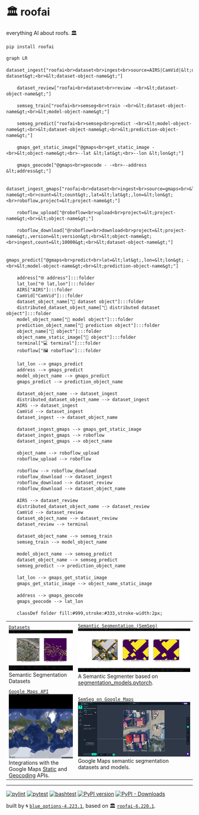 # 🏛️ roofai

everything AI about roofs. 🏛️

```bash
pip install roofai
```

```mermaid
graph LR
    dataset_ingest["roofai<br>dataset<br>ingest<br>source=AIRS|CamVid|&lt;distributed-dataset&gt;<br>&lt;dataset-object-name&gt;"]

    dataset_review["roofai<br>dataset<br>review -<br>&lt;dataset-object-name&gt;"]

    semseg_train["roofai<br>semseg<br>train -<br>&lt;dataset-object-name&gt;<br>&lt;model-object-name&gt;"]

    semseg_predict["roofai<br>semseg<br>predict -<br>&lt;model-object-name&gt;<br>&lt;dataset-object-name&gt;<br>&lt;prediction-object-name&gt;"]

    gmaps_get_static_image["@gmaps<br>get_static_image -<br>&lt;object-name&gt;<br>--lat &lt;lat&gt;<br>--lon &lt;lon&gt;"]

    gmaps_geocode["@gmaps<br>geocode - -<br>--address &lt;address&gt;"]

    dataset_ingest_gmaps["roofai<br>dataset<br>ingest<br>source=gmaps<br>&lt;object-name&gt;<br>count=&lt;count&gt;,lat=&lt;lat&gt;,lon=&lt;lon&gt;<br>roboflow,project=&lt;project-name&gt;"]

    roboflow_upload["@roboflow<br>upload<br>project=&lt;project-name&gt;<br>&lt;object-name&gt;"]

    roboflow_download["@roboflow<br>download<br>project=&lt;project-name&gt;,version=&lt;version&gt;<br>&lt;object-name&gt;<br>ingest,count=&lt;10000&gt;<br>&lt;dataset-object-name&gt;"]

    gmaps_predict["@gmaps<br>predict<br>lat=&lt;lat&gt;,lon=&lt;lon&gt; -<br>&lt;model-object-name&gt;<br>&lt;prediction-object-name&gt;"]

    address["🌐 address"]:::folder
    lat_lon["🌐 lat,lon"]:::folder
    AIRS["AIRS"]:::folder
    CamVid["CamVid"]:::folder
    dataset_object_name["📂 dataset object"]:::folder
    distributed_dataset_object_name["📂 distributed dataset object"]:::folder
    model_object_name["📂 model object"]:::folder
    prediction_object_name["📂 prediction object"]:::folder
    object_name["📂 object"]:::folder
    object_name_static_image["📂 object"]:::folder
    terminal["💻 terminal"]:::folder
    roboflow["🖼️ roboflow"]:::folder

    lat_lon --> gmaps_predict
    address --> gmaps_predict
    model_object_name --> gmaps_predict
    gmaps_predict --> prediction_object_name

    dataset_object_name --> dataset_ingest
    distributed_dataset_object_name --> dataset_ingest
    AIRS --> dataset_ingest
    CamVid --> dataset_ingest
    dataset_ingest --> dataset_object_name

    dataset_ingest_gmaps --> gmaps_get_static_image
    dataset_ingest_gmaps --> roboflow
    dataset_ingest_gmaps --> object_name

    object_name --> roboflow_upload
    roboflow_upload --> roboflow

    roboflow --> roboflow_download
    roboflow_download --> dataset_ingest
    roboflow_download --> dataset_review
    roboflow_download --> dataset_object_name

    AIRS --> dataset_review
    distributed_dataset_object_name --> dataset_review
    CamVid --> dataset_review
    dataset_object_name --> dataset_review
    dataset_review --> terminal

    dataset_object_name --> semseg_train
    semseg_train --> model_object_name

    model_object_name --> semseg_predict
    dataset_object_name --> semseg_predict
    semseg_predict --> prediction_object_name

    lat_lon --> gmaps_get_static_image
    gmaps_get_static_image --> object_name_static_image

    address --> gmaps_geocode
    gmaps_geocode --> lat_lon

    classDef folder fill:#999,stroke:#333,stroke-width:2px;
```

|   |   |
| --- | --- |
| [`Datasets`](./roofai/dataset) [![image](https://github.com/kamangir/assets/blob/main/roofAI/AIRS-cache-v45--review-index-2.png?raw=true)](./roofai/dataset) Semantic Segmentation Datasets | [`Semantic Segmentation (SemSeg)`](./roofai/semseg) [![image](./assets/predict-00247.png)](./roofai/semseg) A Semantic Segmenter based on [segmentation_models.pytorch](<https://github.com/qubvel/segmentation_models.pytorch/blob/master/examples/cars%20segmentation%20(camvid).ipynb>). |
| [`Google Maps API`](./roofai/google_maps/api) [![image](https://github.com/kamangir/assets/blob/main/static-image-api-2025-02-15-wnfsd9/static-image-api-2025-02-15-wnfsd9-2X.gif?raw=true)](./roofai/google_maps/api) Integrations with the Google Maps [Static](https://developers.google.com/maps/documentation/maps-static/start) and [Geocoding](https://developers.google.com/maps/documentation/geocoding/start) APIs. | [`SemSeg on Google Maps`](./roofai/google_maps/semseg) [![image](https://github.com/kamangir/assets/raw/main/roofAI/roboflow/labelling-2.png?raw=true)](./roofai/google_maps/semseg) Google Maps semantic segmentation datasets and models. |

---


[![pylint](https://github.com/kamangir/roofai/actions/workflows/pylint.yml/badge.svg)](https://github.com/kamangir/roofai/actions/workflows/pylint.yml) [![pytest](https://github.com/kamangir/roofai/actions/workflows/pytest.yml/badge.svg)](https://github.com/kamangir/roofai/actions/workflows/pytest.yml) [![bashtest](https://github.com/kamangir/roofai/actions/workflows/bashtest.yml/badge.svg)](https://github.com/kamangir/roofai/actions/workflows/bashtest.yml) [![PyPI version](https://img.shields.io/pypi/v/roofai.svg)](https://pypi.org/project/roofai/) [![PyPI - Downloads](https://img.shields.io/pypi/dd/roofai)](https://pypistats.org/packages/roofai)

built by 🌀 [`blue_options-4.223.1`](https://github.com/kamangir/awesome-bash-cli), based on 🏛️ [`roofai-6.220.1`](https://github.com/kamangir/roofai).
